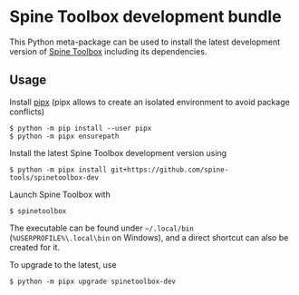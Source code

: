 Spine Toolbox development bundle
================================

This Python meta-package can be used to install the latest development version 
of [Spine Toolbox](https://github.com/spine-tools/Spine-Toolbox)
including its dependencies.

Usage
-----

Install [pipx](https://pypa.github.io/pipx/) (pipx allows to create an isolated 
environment to avoid package conflicts)

    $ python -m pip install --user pipx
    $ python -m pipx ensurepath
        
Install the latest Spine Toolbox development version using

    $ python -m pipx install git+https://github.com/spine-tools/spinetoolbox-dev

Launch Spine Toolbox with

    $ spinetoolbox

The executable can be found under `~/.local/bin` (`%USERPROFILE%\.local\bin` on Windows), and a direct shortcut can also be created for it.

To upgrade to the latest, use

    $ python -m pipx upgrade spinetoolbox-dev

